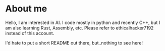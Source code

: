 # About me

Hello, I am interested in AI. I code mostly in python and recently C++, but I am also learning Rust, Assembly, etc. Please refer to ethicalhacker7192 instead of this account.

I'd hate to put a short README out there, but..nothing to see here!
